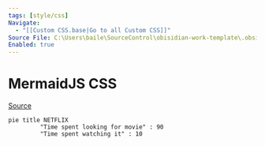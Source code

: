 ```yaml
---
tags: [style/css]
Navigate:
  - "[[Custom CSS.base|Go to all Custom CSS]]"
Source File: C:\Users\baile\SourceControl\obisidian-work-template\.obsidian\snippets\mermaidjs_tweaks.css
Enabled: true
---
```

# MermaidJS CSS

[Source](C:\Users\baile\SourceControl\obisidian-work-template\.obsidian\snippets\mermaidjs_tweaks.css)

```mermaid
pie title NETFLIX
         "Time spent looking for movie" : 90
         "Time spent watching it" : 10
```
